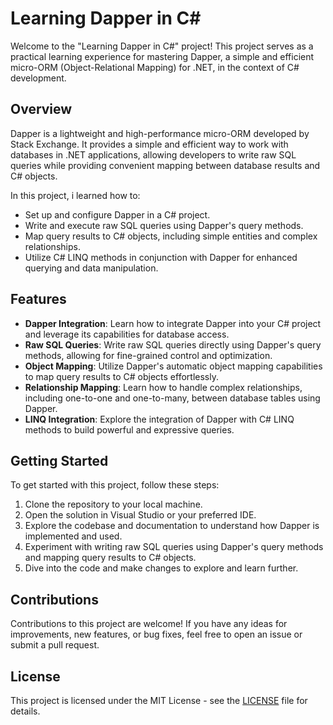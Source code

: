 # Learning Dapper in C#

Welcome to the "Learning Dapper in C#" project! This project serves as a practical learning experience for mastering Dapper, a simple and efficient micro-ORM (Object-Relational Mapping) for .NET, in the context of C# development.

## Overview

Dapper is a lightweight and high-performance micro-ORM developed by Stack Exchange. It provides a simple and efficient way to work with databases in .NET applications, allowing developers to write raw SQL queries while providing convenient mapping between database results and C# objects.

In this project, i learned how to:

- Set up and configure Dapper in a C# project.
- Write and execute raw SQL queries using Dapper's query methods.
- Map query results to C# objects, including simple entities and complex relationships.
- Utilize C# LINQ methods in conjunction with Dapper for enhanced querying and data manipulation.

## Features

- **Dapper Integration**: Learn how to integrate Dapper into your C# project and leverage its capabilities for database access.
- **Raw SQL Queries**: Write raw SQL queries directly using Dapper's query methods, allowing for fine-grained control and optimization.
- **Object Mapping**: Utilize Dapper's automatic object mapping capabilities to map query results to C# objects effortlessly.
- **Relationship Mapping**: Learn how to handle complex relationships, including one-to-one and one-to-many, between database tables using Dapper.
- **LINQ Integration**: Explore the integration of Dapper with C# LINQ methods to build powerful and expressive queries.

## Getting Started

To get started with this project, follow these steps:

1. Clone the repository to your local machine.
2. Open the solution in Visual Studio or your preferred IDE.
3. Explore the codebase and documentation to understand how Dapper is implemented and used.
4. Experiment with writing raw SQL queries using Dapper's query methods and mapping query results to C# objects.
5. Dive into the code and make changes to explore and learn further.

## Contributions

Contributions to this project are welcome! If you have any ideas for improvements, new features, or bug fixes, feel free to open an issue or submit a pull request.

## License

This project is licensed under the MIT License - see the [LICENSE](LICENSE) file for details.
